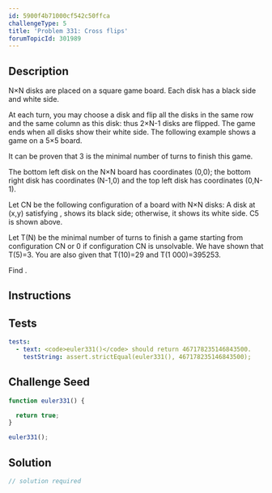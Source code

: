 ```yaml
---
id: 5900f4b71000cf542c50ffca
challengeType: 5
title: 'Problem 331: Cross flips'
forumTopicId: 301989
---
```


## Description
<section id='description'>
N×N disks are placed on a square game board. Each disk has a black side and white side.

At each turn, you may choose a disk and flip all the disks in the same row and the same column as this disk: thus 2×N-1 disks are flipped. The game ends when all disks show their white side. The following example shows a game on a 5×5 board.



It can be proven that 3 is the minimal number of turns to finish this game.

The bottom left disk on the N×N board has coordinates (0,0);
the bottom right disk has coordinates (N-1,0) and the top left disk has coordinates (0,N-1).

Let CN be the following configuration of a board with N×N disks:
A disk at (x,y) satisfying , shows its black side; otherwise, it shows its white side. C5 is shown above.

Let T(N) be the minimal number of turns to finish a game starting from configuration CN or 0 if configuration CN is unsolvable.
We have shown that T(5)=3. You are also given that T(10)=29 and T(1 000)=395253.

Find .
</section>

## Instructions
<section id='instructions'>

</section>

## Tests
<section id='tests'>

```yml
tests:
  - text: <code>euler331()</code> should return 467178235146843500.
    testString: assert.strictEqual(euler331(), 467178235146843500);

```

</section>

## Challenge Seed
<section id='challengeSeed'>

<div id='js-seed'>

```js
function euler331() {

  return true;
}

euler331();
```

</div>



</section>

## Solution
<section id='solution'>

```js
// solution required
```

</section>
